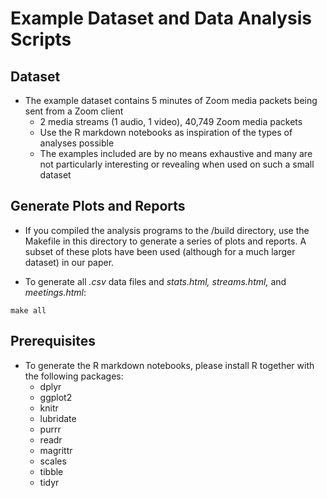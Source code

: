 # Example Dataset and Data Analysis Scripts

## Dataset

* The example dataset contains 5 minutes of Zoom media packets being sent from a Zoom client
  * 2 media streams (1 audio, 1 video), 40,749 Zoom media packets
  * Use the R markdown notebooks as inspiration of the types of analyses possible
  * The examples included are by no means exhaustive and many are not particularly interesting
    or revealing when used on such a small dataset

## Generate Plots and Reports

* If you compiled the analysis programs to the /build directory, use the Makefile in this directory
  to generate a series of plots and reports. A subset of these plots have been used (although for
  a much larger dataset) in our paper.

* To generate all *.csv* data files and *stats.html, streams.html,* and *meetings.html*:
```
make all  
```

## Prerequisites

* To generate the R markdown notebooks, please install R together with the following packages:
  * dplyr
  * ggplot2
  * knitr
  * lubridate
  * purrr
  * readr
  * magrittr
  * scales
  * tibble
  * tidyr